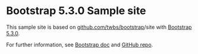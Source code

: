 
# Bootstrap 5.3.0 Sample site

This sample site is based on [github.com/twbs/bootstrap](https://github.com/twbs/bootstrap)/site
with [Bootstrap 5.3.0](https://getbootstrap.com/).

For further information, see [Bootstrap doc](https://getbootstrap.com/docs/5.3/getting-started/introduction/)
and [GitHub repo](https://github.com/twbs/bootstrap).

